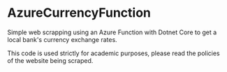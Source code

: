 # AzureCurrencyFunction
Simple web scrapping using an Azure Function with Dotnet Core to get a local bank's currency exchange rates.

This code is used strictly for academic purposes, please read the policies of the website being scraped.
